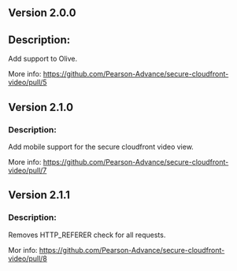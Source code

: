 ## Version 2.0.0

## Description:

Add support to Olive.

More info: https://github.com/Pearson-Advance/secure-cloudfront-video/pull/5

## Version 2.1.0

### Description:

Add mobile support for the secure cloudfront video view.

More info: https://github.com/Pearson-Advance/secure-cloudfront-video/pull/7

## Version 2.1.1

### Description:

Removes HTTP_REFERER check for all requests.

Mor info: https://github.com/Pearson-Advance/secure-cloudfront-video/pull/8
